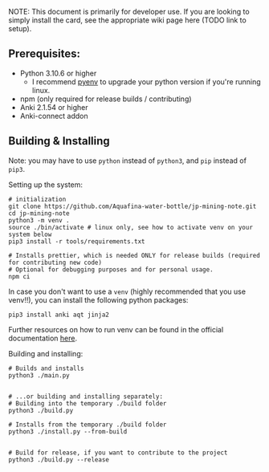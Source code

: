 NOTE: This document is primarily for developer use.
If you are looking to simply install the card, see the appropriate
wiki page here (TODO link to setup).


## Prerequisites:
- Python 3.10.6 or higher
    - I recommend [pyenv](https://github.com/pyenv/pyenv) to upgrade your python version if you're running linux.
- npm (only required for release builds / contributing)
- Anki 2.1.54 or higher
- Anki-connect addon

## Building & Installing

Note: you may have to use `python` instead of `python3`, and `pip` instead of `pip3`.

Setting up the system:
```
# initialization
git clone https://github.com/Aquafina-water-bottle/jp-mining-note.git
cd jp-mining-note
python3 -m venv .
source ./bin/activate # linux only, see how to activate venv on your system below
pip3 install -r tools/requirements.txt

# Installs prettier, which is needed ONLY for release builds (required for contributing new code)
# Optional for debugging purposes and for personal usage.
npm ci
```

In case you don't want to use a `venv` (highly recommended that you use venv!!),
you can install the following python packages:
```
pip3 install anki aqt jinja2
```


Further resources on how to run venv can be found in the official documentation
[here](https://docs.python.org/3/library/venv.html).



Building and installing:
```
# Builds and installs
python3 ./main.py


# ...or building and installing separately:
# Building into the temporary ./build folder
python3 ./build.py

# Installs from the temporary ./build folder
python3 ./install.py --from-build


# Build for release, if you want to contribute to the project
python3 ./build.py --release
```

